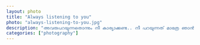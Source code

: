 ```yaml
---		
layout: photo
title: "Always listening to you"
photo: "always-listening-to-you.jpg"
description: "അവരുപറയുന്നതൊന്നും നീ കാര്യാക്കണ്ട.. നീ പറയുന്നത് മാത്രേ ഞാൻ കേൾക്കൂ."
categories: ["photography"]
---
```

